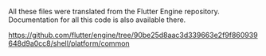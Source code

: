 All these files were translated from the Flutter Engine repository.
Documentation for all this code is also available there.

https://github.com/flutter/engine/tree/90be25d8aac3d339663e2f9f860939648d9a0cc8/shell/platform/common
